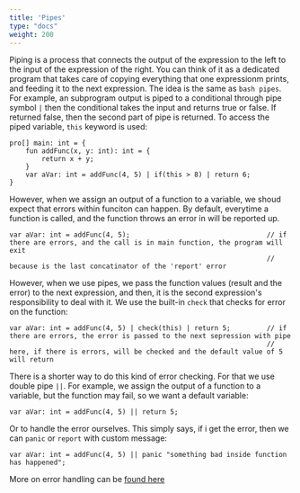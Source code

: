 ```yaml
---
title: 'Pipes'
type: "docs"
weight: 200
---
```


Piping is a process that connects the output of the expression to the left to the input of the expression of the right. You can think of it as a dedicated program that takes care of copying everything that one expressionm prints, and feeding it to the next expression. The idea is the same as `bash pipes`. For example, an subprogram output is piped to a conditional through pipe symbol `|` then the conditional takes the input and returns true or false. If returned false, then the second part of pipe is returned. To access the piped variable, `this` keyword is used:
```
pro[] main: int = {
    fun addFunc(x, y: int): int = {
        return x + y;
    }
    var aVar: int = addFunc(4, 5) | if(this > 8) | return 6;
}
```
However, when we assign an output of a function to a variable, we shoud expect that errors within funciton can happen. By default, everytime a function is called, and the function throws an error in will be reported up.
```
var aVar: int = addFunc(4, 5);                                  // if there are errors, and the call is in main function, the program will exit
                                                                // because is the last concatinator of the 'report' error
```

However, when we use pipes, we pass the function values (result and the error) to the next expression, and then, it is the second expression's responsibility to deal with it. We use the built-in `check` that checks for error on the function:
```
var aVar: int = addFunc(4, 5) | check(this) | return 5;         // if there are errors, the error is passed to the next sepression with pipe
                                                                // here, if there is errors, will be checked and the default value of 5 will return
```

There is a shorter way to do this kind of error checking. For that we use double pipe `||`. For example, we assign the output of a function to a variable, but the function may fail, so we want a default variable:
```
var aVar: int = addFunc(4, 5) || return 5;
```

Or to handle the error ourselves. This simply says, if i get the error, then we can `panic` or `report` with custom message:
```
var aVar: int = addFunc(4, 5) || panic "something bad inside function has happened";
```

More on error handling can be [found here](/docs/spec/errors) 


